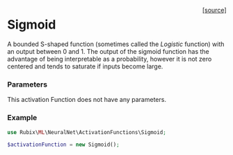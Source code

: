 <span style="float:right;"><a href="https://github.com/RubixML/RubixML/blob/master/src/NeuralNet/ActivationFunctions/Sigmoid.php">[source]</a></span>

# Sigmoid
A bounded S-shaped function (sometimes called the *Logistic* function) with an output between 0 and 1. The output of the sigmoid function has the advantage of being interpretable as a probability, however it is not zero centered and tends to saturate if inputs become large.

### Parameters
This activation Function does not have any parameters.

### Example
```php
use Rubix\ML\NeuralNet\ActivationFunctions\Sigmoid;

$activationFunction = new Sigmoid();
```